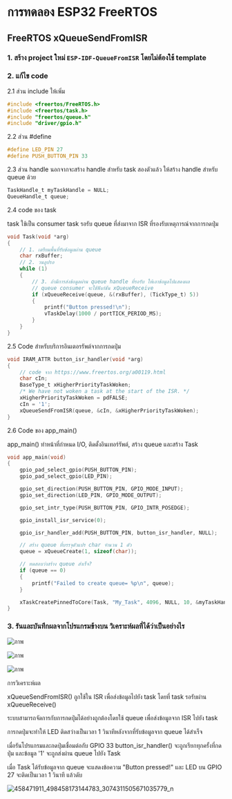 # การทดลอง ESP32 FreeRTOS 
##  FreeRTOS xQueueSendFromISR


### 1. สร้าง project ใหม่ `ESP-IDF-QueueFromISR` โดยไม่ต้องใช้ template

### 2. แก้ไข code

2.1 ส่วน include ให้เพิ่ม

```c
#include <freertos/FreeRTOS.h>
#include <freertos/task.h>
#include "freertos/queue.h"
#include "driver/gpio.h"
```

2.2 ส่วน #define 

```c
#define LED_PIN 27
#define PUSH_BUTTON_PIN 33
```

2.3 ส่วน handle นอกจากจะสร้าง handle สำหรับ task สองตัวแล้ว ให้สร้าง handle สำหรับ queue ด้วย

```c
TaskHandle_t myTaskHandle = NULL;
QueueHandle_t queue;
```

2.4  code ของ task 

task  ใช้เป็น consumer task  รอรับ queue ที่ส่งมาจาก ISR ที่รองรับเหตุการณ์จากการกดปุ่ม

```c
void Task(void *arg)
{
	// 1. เตรียมพื้นที่รับข้อมูลผ่าน queue
	char rxBuffer;
	// 2. วนลูปรอ
	while (1)
	{
		// 3. ถ้ามีการส่งข้อมูลผ่าน queue handle ที่รอรับ ให้เอาข้อมูลไปแสดงผล
		// queue consumer จะใช้ฟังก์ชัน xQueueReceive
		if (xQueueReceive(queue, &(rxBuffer), (TickType_t) 5))
		{
			printf("Button pressed!\n");
			vTaskDelay(1000 / portTICK_PERIOD_MS);
		}
	}
}
```

2.5 Code สำหรับบริการอินเตอรรัพต์จากการกดปุ่ม

```c
void IRAM_ATTR button_isr_handler(void *arg)
{
	// code จาก https://www.freertos.org/a00119.html
	char cIn;
	BaseType_t xHigherPriorityTaskWoken;
	/* We have not woken a task at the start of the ISR. */
	xHigherPriorityTaskWoken = pdFALSE;
	cIn = '1';
	xQueueSendFromISR(queue, &cIn, &xHigherPriorityTaskWoken);
}
```

2.6 Code ของ app_main()

app_main() ทำหน้าที่กำหนด I/O, ติดตั้งอินเทอร์รัพต์, สร้าง queue และสร้าง Task


```c
void app_main(void)
{
	gpio_pad_select_gpio(PUSH_BUTTON_PIN);
	gpio_pad_select_gpio(LED_PIN);

	gpio_set_direction(PUSH_BUTTON_PIN, GPIO_MODE_INPUT);
	gpio_set_direction(LED_PIN, GPIO_MODE_OUTPUT);

	gpio_set_intr_type(PUSH_BUTTON_PIN, GPIO_INTR_POSEDGE);

	gpio_install_isr_service(0);

	gpio_isr_handler_add(PUSH_BUTTON_PIN, button_isr_handler, NULL);

	// สร้าง queue ที่บรรจุตัวแปร char จำนวน 1 ตัว
	queue = xQueueCreate(1, sizeof(char));

	// ทดสอบว่าสร้าง queue สำเร็จ?
	if (queue == 0)
	{
		printf("Failed to create queue= %p\n", queue);
	}

	xTaskCreatePinnedToCore(Task, "My_Task", 4096, NULL, 10, &myTaskHandle, 1);
}

```

### 3. รันและบันทึกผลจากโปรแกรมข้างบน วิเคราะห์ผลที่ได้ว่าเป็นอย่างไร

 ![ภาพ](https://github.com/user-attachments/assets/de9e5864-51f0-4258-a30c-85a9e92be49a)

![ภาพ](https://github.com/user-attachments/assets/5b876a02-b19d-4157-82dc-31f50079ba3c)

![ภาพ](https://github.com/user-attachments/assets/b6dce445-c918-4e19-acdd-4395404e6686)

 การวิเคราะห์ผล

xQueueSendFromISR() ถูกใช้ใน ISR เพื่อส่งข้อมูลไปยัง task โดยที่ task รอรับผ่าน xQueueReceive()

ระบบสามารถจัดการกับการกดปุ่มได้อย่างถูกต้องโดยใช้ queue เพื่อส่งข้อมูลจาก ISR ไปยัง task

การกดปุ่มจะทำให้ LED ติดสว่างเป็นเวลา 1 วินาทีหลังจากที่รับข้อมูลจาก queue ได้สำเร็จ

เมื่อรันโปรแกรมและกดปุ่มเชื่อมต่อกับ GPIO 33 button_isr_handler() จะถูกเรียกทุกครั้งที่กดปุ่ม และข้อมูล '1' จะถูกส่งผ่าน queue ไปยัง Task

เมื่อ Task ได้รับข้อมูลจาก queue จะแสดงข้อความ "Button pressed!" และ LED บน GPIO 27 จะติดเป็นเวลา 1 วินาที แล้วดับ


![458471911_498458173144783_3074311505671035779_n](https://github.com/user-attachments/assets/ba5f11c7-b2e3-44ad-a7ac-d76efd44d219)

